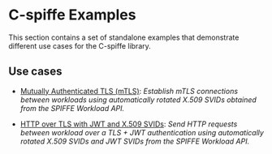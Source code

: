 # C-spiffe Examples

This section contains a set of standalone examples that demonstrate different use cases for the C-spiffe library.

## Use cases

- [Mutually Authenticated TLS (mTLS)](spiffe-tls/README.md): _Establish mTLS connections between workloads using automatically rotated X.509 SVIDs obtained from the SPIFFE Workload API._

- [HTTP over TLS with JWT and X.509 SVIDs](spiffe-jwt/README.md): _Send HTTP requests between workload over a TLS + JWT authentication using automatically rotated X.509 SVIDs and JWT SVIDs from the SPIFFE Workload API._